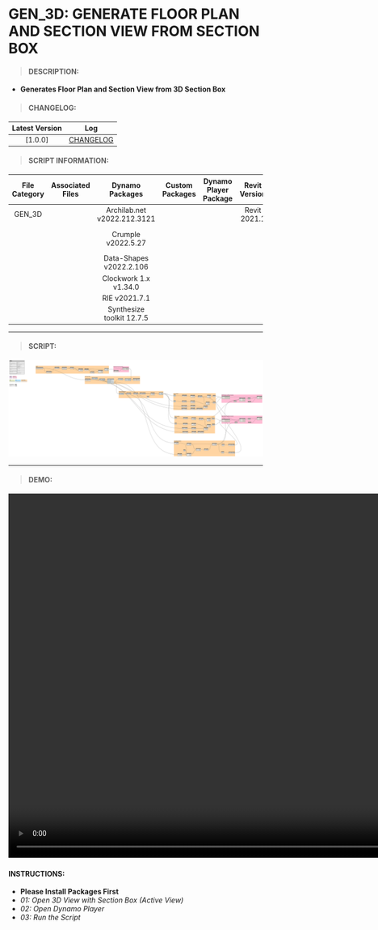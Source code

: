 # GEN_3D: GENERATE FLOOR PLAN AND SECTION VIEW FROM SECTION BOX

> #### DESCRIPTION: 
- **Generates Floor Plan and Section View from 3D Section Box**

> #### CHANGELOG:

| Latest Version | Log |
| :-------: | :----: | 
|[1.0.0] | [CHANGELOG](/_scripts/_general/3D/changelog/GEN_3D_FPandSEC_SectionBox.md) |

> #### SCRIPT INFORMATION: 

| File Category| Associated Files | Dynamo Packages | Custom Packages | Dynamo Player Package | Revit Version | Author | Modified By | File Name & Location |
| :-------: | :----: | :---: | :---: | :---: | :---: | :---: | :---: | :--:
| GEN_3D   |  | Archilab.net v2022.212.3121 | | | Revit 2021.1 | Abjeet Singh | | GEN_3D_FPandSEC_SectionBox V1.0.0 |
|           |  | Crumple v2022.5.27 | | | | | | (https://bimcapcom.sharepoint.com/:u:/s/BCP-Main/EaGContCPkJEo0KE7O0hmY8B8xHRVEfcjcvPRDxplG1HTA?e=lBvcb7) |                
|           |  | Data-Shapes v2022.2.106 |                   
|           |  | Clockwork 1.x v1.34.0 |                   
|           |  | RIE v2021.7.1 |                   
|           |  | Synthesize toolkit 12.7.5 |                   

----------------------------------------------------------------

> #### SCRIPT: 
<img src="./_scripts/_general/3D/images/GEN_3D_FPandSEC_SectionBox.png">

------------------------------------------------------------------------------

> #### **DEMO**: 

<video width="1280" height="720" controls>
 <source src="./_scripts/_general/3D/demo/GEN_3D_FPandSEC_SectionBox.mp4" type="video/mp4">
</video>

#### INSTRUCTIONS: 
- **Please Install Packages First**
- *01: Open 3D View with Section Box (Active View)*
- *02: Open Dynamo Player*
- *03: Run the Script*
